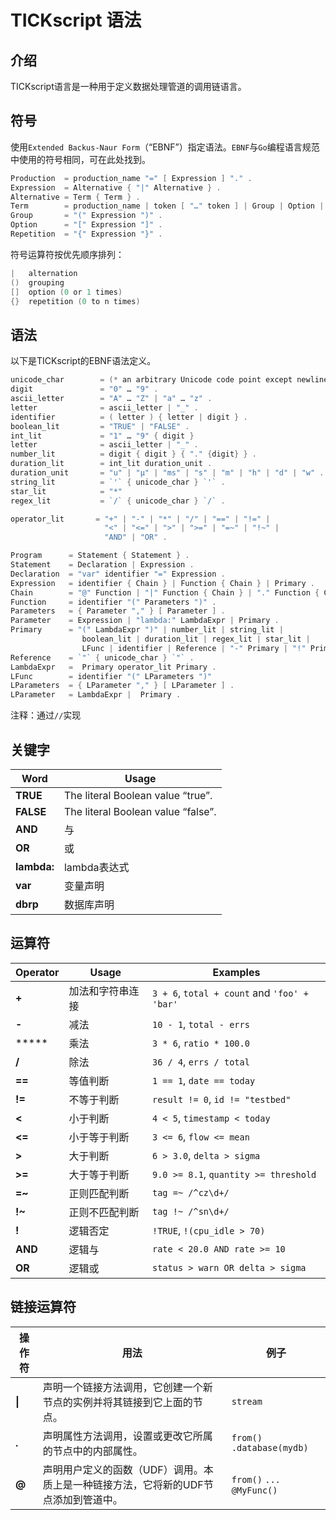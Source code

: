 # TICKscript 语法

## 介绍

TICKscript语言是一种用于定义数据处理管道的调用链语言。

## 符号

使用`Extended Backus-Naur Form`（“EBNF”）指定语法。`EBNF`与`Go`编程语言规范中使用的符号相同，可在此处找到。

```go
Production  = production_name "=" [ Expression ] "." .
Expression  = Alternative { "|" Alternative } .
Alternative = Term { Term } .
Term        = production_name | token [ "…" token ] | Group | Option | Repetition .
Group       = "(" Expression ")" .
Option      = "[" Expression "]" .
Repetition  = "{" Expression "}" .
```

符号运算符按优先顺序排列：

```go
|   alternation
()  grouping
[]  option (0 or 1 times)
{}  repetition (0 to n times)
```

## 语法


以下是TICKscript的EBNF语法定义。

```go
unicode_char        = (* an arbitrary Unicode code point except newline *) .
digit               = "0" … "9" .
ascii_letter        = "A" … "Z" | "a" … "z" .
letter              = ascii_letter | "_" .
identifier          = ( letter ) { letter | digit } .
boolean_lit         = "TRUE" | "FALSE" .
int_lit             = "1" … "9" { digit }
letter              = ascii_letter | "_" .
number_lit          = digit { digit } { "." {digit} } .
duration_lit        = int_lit duration_unit .
duration_unit       = "u" | "µ" | "ms" | "s" | "m" | "h" | "d" | "w" .
string_lit          = `'` { unicode_char } `'` .
star_lit            = "*"
regex_lit           = `/` { unicode_char } `/` .

operator_lit       = "+" | "-" | "*" | "/" | "==" | "!=" |
                     "<" | "<=" | ">" | ">=" | "=~" | "!~" |
                     "AND" | "OR" .

Program      = Statement { Statement } .
Statement    = Declaration | Expression .
Declaration  = "var" identifier "=" Expression .
Expression   = identifier { Chain } | Function { Chain } | Primary .
Chain        = "@" Function | "|" Function { Chain } | "." Function { Chain} | "." identifier { Chain } .
Function     = identifier "(" Parameters ")" .
Parameters   = { Parameter "," } [ Parameter ] .
Parameter    = Expression | "lambda:" LambdaExpr | Primary .
Primary      = "(" LambdaExpr ")" | number_lit | string_lit |
                boolean_lit | duration_lit | regex_lit | star_lit |
                LFunc | identifier | Reference | "-" Primary | "!" Primary .
Reference    = `"` { unicode_char } `"` .
LambdaExpr   =  Primary operator_lit Primary .
LFunc        = identifier "(" LParameters ")"
LParameters  = { LParameter "," } [ LParameter ] .
LParameter   = LambdaExpr |  Primary .
```

注释：通过`//`实现

## 关键字

| **Word**    | **Usage**                          |
| ----------- | ---------------------------------- |
| **TRUE**    | The literal Boolean value “true”.  |
| **FALSE**   | The literal Boolean value “false”. |
| **AND**     | 与                                 |
| **OR**      | 或                                 |
| **lambda:** | lambda表达式                       |
| **var**     | 变量声明                           |
| **dbrp**    | 数据库声明                         |


## 运算符

| **Operator** | **Usage**                                                    | **Examples**                                 |
| ------------ | ------------------------------------------------------------ | -------------------------------------------- |
| **+**        | 加法和字符串连接                            | `3 + 6`, `total + count` and `'foo' + 'bar'` |
| **-**        | 减法                                                  | `10 - 1`, `total - errs`                     |
| *****        | 乘法                                               | `3 * 6`, `ratio * 100.0`                     |
| **/**        | 除法                                                     | `36 / 4`, `errs / total`                     |
| **==**       | 等值判断                                       | `1 == 1`, `date == today`                    |
| **!=**       | 不等于判断                                     | `result != 0`, `id != "testbed"`             |
| **<**        | 小于判断                                         | `4 < 5`, `timestamp < today`                 |
| **<=**       | 小于等于判断                             | `3 <= 6`, `flow <= mean`                     |
| **>**        | 大于判断                                      | `6 > 3.0`, `delta > sigma`                   |
| **>=**       | 大于等于判断                          | `9.0 >= 8.1`, `quantity >= threshold`        |
| **=~**       | 正则匹配判断 | `tag =~ /^cz\d+/`                            |
| **!~**       | 正则不匹配判断 | `tag !~ /^sn\d+/`                            |
| **!**        | 逻辑否定                                                  | `!TRUE`, `!(cpu_idle > 70)`                  |
| **AND**      | 逻辑与                                          | `rate < 20.0 AND rate >= 10`                 |
| **OR**       | 逻辑或                                          | `status > warn OR delta > sigma`             |

## 链接运算符

| **操作符** | **用法**                                                     | **例子**                      |
| ---------- | ------------------------------------------------------------ | ----------------------------- |
| **\|**     | 声明一个链接方法调用，它创建一个新节点的实例并将其链接到它上面的节点。 | `stream`    |`from()`         |
| **.**      | 声明属性方法调用，设置或更改它所属的节点中的内部属性。       | `from()`    `.database(mydb)` |
| **@**      | 声明用户定义的函数（UDF）调用。本质上是一种链接方法，它将新的UDF节点添加到管道中。 | `from()` `...` `@MyFunc()`    |
